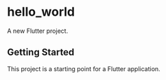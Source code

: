 # hello_world

A new Flutter project.

## Getting Started

This project is a starting point for a Flutter application.


